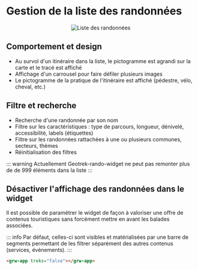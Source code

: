 # Gestion de la liste des randonnées

<center>
  <a title="Liste des randonnées"><img src="/components/list_trek.jpg" alt="Liste des randonnées"></a>
</center>

## Comportement et design

- Au survol d'un itinéraire dans la liste, le pictogramme est agrandi sur la carte et le tracé est affiché
- Affichage d'un carrousel pour faire défiler plusieurs images
- Le pictogramme de la pratique de l'itinéraire est affiché (pédestre, vélo, cheval, etc.)

## Filtre et recherche

- Recherche d'une randonnée par son nom
- Filtre sur les caractéristiques : type de parcours, longueur, dénivelé, accessibilité, labels (étiquettes)
- Filtre sur les randonnées rattachées à une ou plusieurs communes, secteurs, thèmes
- Réinitialisation des filtres

::: warning
Actuellement Geotrek-rando-widget ne peut pas remonter plus de de 999 éléments dans la liste
:::

## Désactiver l'affichage des randonnées dans le widget

Il est possible de paramétrer le widget de façon à valoriser une offre de contenus touristiques sans forcément mettre en avant les balades associées.

::: info
Par défaut, celles-ci sont visibles et matérialisées par une barre de segments permettant de les filtrer séparément des autres contenus (services, évènements).
:::

```html
<grw-app treks="false"></grw-app>
```

